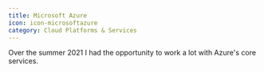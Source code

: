 ```yaml
---
title: Microsoft Azure
icon: icon-microsoftazure
category: Cloud Platforms & Services
---
```

Over the summer 2021 I had the opportunity to work a lot with Azure's core services.